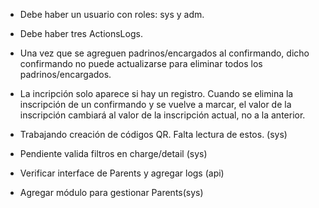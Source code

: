 - Debe haber un usuario con roles: sys y adm.
- Debe haber tres ActionsLogs.
- Una vez que se agreguen padrinos/encargados al confirmando, dicho confirmando no puede actualizarse para eliminar todos los padrinos/encargados.
- La incripción solo aparece si hay un registro. Cuando se elimina la inscripción de un confirmando y se vuelve a marcar, el valor de la inscripción cambiará al valor de la inscripción actual, no a la anterior.

- Trabajando creación de códigos QR. Falta lectura de estos. (sys)
- Pendiente valida filtros en charge/detail (sys)
- Verificar interface de Parents y agregar logs (api)
- Agregar módulo para gestionar Parents(sys)
